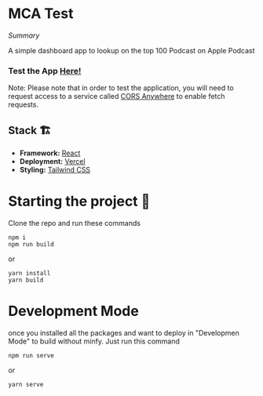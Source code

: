 # MCA Test

_Summary_

A simple dashboard app to lookup on the top 100 Podcast on Apple Podcast

 ### Test the App [Here!](https://mca-test.vercel.app/)
 Note: Please note that in order to test the application, you will need to request access to a service called [CORS Anywhere](https://cors-anywhere.herokuapp.com/corsdemo) to enable fetch requests.

## Stack 🏗

- **Framework:** [React](https://es.react.dev/)
- **Deployment:** [Vercel](https://vercel.com/)
- **Styling:** [Tailwind CSS](https://tailwindcss.com/)

# Starting the project 📝

Clone the repo and run these commands

```properties
npm i
npm run build
```

or

```properties
yarn install
yarn build
```

# Development Mode

once you installed all the packages and want to deploy in "Developmen Mode" to build without minfy. Just run this command

```properties
npm run serve
```

or

```properties
yarn serve
```
